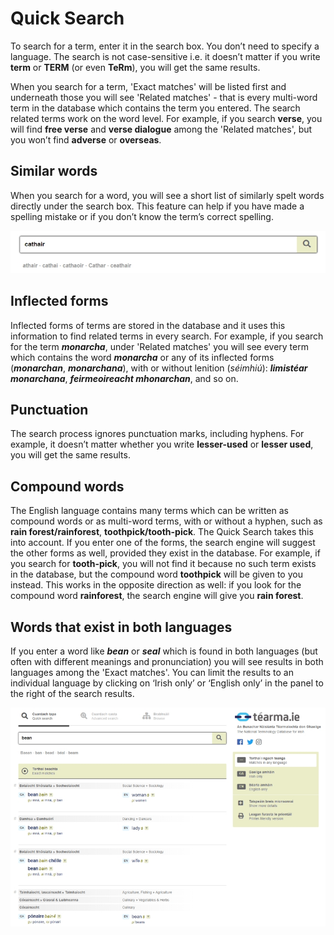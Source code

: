 # Quick Search

To search for a term, enter it in the search box. You don’t need to specify a language. The search is not case-sensitive i.e. it doesn’t matter if you write **term** or **TERM** (or even **TeRm**), you will get the same results.

When you search for a term, 'Exact matches' will be listed first and underneath those you will see 'Related matches' - that is every multi-word term in the database which contains the term you entered. The search related terms work on the word level. For example, if you search **verse**, you will find **free verse** and **verse dialogue** among the 'Related matches', but you won’t find **adverse** or **overseas**.

## Similar words

When you search for a word, you will see a short list of similarly spelt words directly under the search box. This feature can help if you have made a spelling mistake or if you don’t know the term’s correct spelling.

![](cuardach-tapa-01.jpg)

## Inflected forms

Inflected forms of terms are stored in the database and it uses this information to find related terms in every search. For example, if you search for the term ***monarcha***, under 'Related matches' you will see every term which contains the word ***monarcha*** or any of its inflected forms (***monarchan***, ***monarchana***), with or without lenition (*séimhiú*): ***limistéar monarchana***, ***feirmeoireacht mhonarchan***, and so on.

## Punctuation

The search process ignores punctuation marks, including hyphens. For example, it doesn’t matter whether you write **lesser-used** or **lesser used**, you will get the same results.

## Compound words

The English language contains many terms which can be written as compound words or as multi-word terms, with or without a hyphen, such as **rain forest/rainforest**, **toothpick/tooth-pick**. The Quick Search takes this into account. If you enter one of the forms, the search engine will suggest the other forms as well, provided they exist in the database. For example, if you search for **tooth-pick**, you will not find it because no such term exists in the database, but the compound word **toothpick** will be given to you instead. This works in the opposite direction as well: if you look for the compound word **rainforest**, the search engine will give you **rain forest**.

## Words that exist in both languages

If you enter a word like ***bean*** or ***seal*** which is found in both languages (but often with different meanings and pronunciation) you will see results in both languages among the 'Exact matches'. You can limit the results to an individual language by clicking on ‘Irish only’ or ‘English only’ in the panel to the right of the search results.

![](cuardach-tapa-02.jpg)
